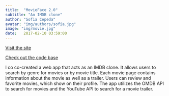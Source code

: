 ```yaml
---
title:  "MovieFace 2.0"
subtitle: "An IMDB clone"
author: "Sofia Cepeda"
avatar: "img/authors/sofia.jpg"
image: "img/movie.jpg"
date:   2017-02-10 03:59:00
---
```


[Visit the site](http://movieface.herokuapp.com/)

[Check out the code base](https://github.com/sofiaclara93/movieface2.0)

I co co-created a web app that acts as an IMDB clone. It allows users to search by genre for movies or by movie title.
Each movie page contains information about the movie as well as a trailer. Users can review and favorite movies, which show on their profile. The app utilizes the OMDB API to search for movies and the YouTube API to search for a movie trailer. 
